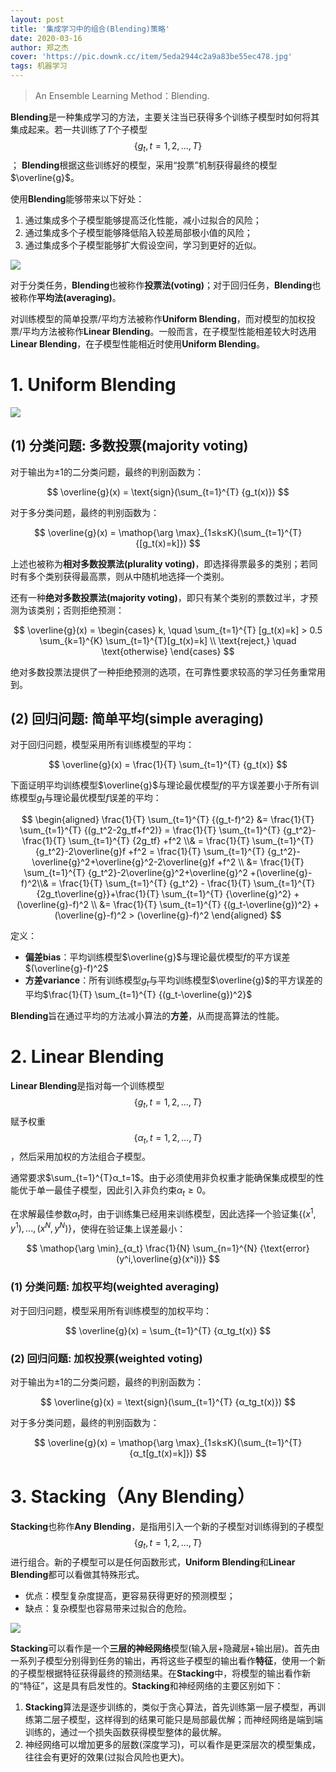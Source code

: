 ```yaml
---
layout: post
title: '集成学习中的组合(Blending)策略'
date: 2020-03-16
author: 郑之杰
cover: 'https://pic.downk.cc/item/5eda2944c2a9a83be55ec478.jpg'
tags: 机器学习
---
```


> An Ensemble Learning Method：Blending.

**Blending**是一种集成学习的方法，主要关注当已获得多个训练子模型时如何将其集成起来。若一共训练了$T$个子模型$$\{g_t,t=1,2,...,T\}$$；
**Blending**根据这些训练好的模型，采用“投票”机制获得最终的模型$\overline{g}$。

使用**Blending**能够带来以下好处：
1. 通过集成多个子模型能够提高泛化性能，减小过拟合的风险；
2. 通过集成多个子模型能够降低陷入较差局部极小值的风险；
3. 通过集成多个子模型能够扩大假设空间，学习到更好的近似。

![](https://pic.imgdb.cn/item/611debb14907e2d39c415fbd.jpg)

对于分类任务，**Blending**也被称作**投票法(voting)**；对于回归任务，**Blending**也被称作**平均法(averaging)**。

对训练模型的简单投票/平均方法被称作**Uniform Blending**，而对模型的加权投票/平均方法被称作**Linear Blending**。一般而言，在子模型性能相差较大时选用**Linear Blending**，在子模型性能相近时使用**Uniform Blending**。

# 1. Uniform Blending

![](https://pic.downk.cc/item/5efadce414195aa5947fe778.jpg)

## (1) 分类问题: 多数投票(majority voting)
对于输出为$±1$的二分类问题，最终的判别函数为：

$$ \overline{g}(x) = \text{sign}(\sum_{t=1}^{T} {g_t(x)}) $$

对于多分类问题，最终的判别函数为：

$$ \overline{g}(x) = \mathop{\arg \max}_{1≤k≤K}(\sum_{t=1}^{T} {[g_t(x)=k]}) $$

上述也被称为**相对多数投票法(plurality voting)**，即选择得票最多的类别；若同时有多个类别获得最高票，则从中随机地选择一个类别。

还有一种**绝对多数投票法(majority voting)**，即只有某个类别的票数过半，才预测为该类别；否则拒绝预测：

$$ \overline{g}(x) = \begin{cases} k, \quad \sum_{t=1}^{T} [g_t(x)=k] > 0.5 \sum_{k=1}^{K} \sum_{t=1}^{T}[g_t(x)=k] \\ \text{reject,} \quad \text{otherwise} \end{cases} $$

绝对多数投票法提供了一种拒绝预测的选项，在可靠性要求较高的学习任务重常用到。

## (2) 回归问题: 简单平均(simple averaging)
对于回归问题，模型采用所有训练模型的平均：

$$ \overline{g}(x) = \frac{1}{T} \sum_{t=1}^{T} {g_t(x)} $$

下面证明平均训练模型$\overline{g}$与理论最优模型$f$的平方误差要小于所有训练模型$g_t$与理论最优模型$f$误差的平均：

$$ \begin{aligned} \frac{1}{T} \sum_{t=1}^{T} {(g_t-f)^2} &= \frac{1}{T} \sum_{t=1}^{T} {(g_t^2-2g_tf+f^2)} = \frac{1}{T} \sum_{t=1}^{T} {g_t^2}-\frac{1}{T} \sum_{t=1}^{T} {2g_tf} +f^2 \\& = \frac{1}{T} \sum_{t=1}^{T} {g_t^2}-2\overline{g}f +f^2 = \frac{1}{T} \sum_{t=1}^{T} {g_t^2}-\overline{g}^2+\overline{g}^2-2\overline{g}f +f^2 \\ &= \frac{1}{T} \sum_{t=1}^{T} {g_t^2}-2\overline{g}^2+\overline{g}^2 +(\overline{g}-f)^2\\& = \frac{1}{T} \sum_{t=1}^{T} {g_t^2} - \frac{1}{T} \sum_{t=1}^{T} {2g_t\overline{g}}+\frac{1}{T} \sum_{t=1}^{T} {\overline{g}^2} + (\overline{g}-f)^2 \\ &= \frac{1}{T} \sum_{t=1}^{T} {(g_t-\overline{g})^2} + (\overline{g}-f)^2 > (\overline{g}-f)^2 \end{aligned} $$

定义：
- **偏差bias**：平均训练模型$\overline{g}$与理论最优模型$f$的平方误差$(\overline{g}-f)^2$
- **方差variance**：所有训练模型$g_t$与平均训练模型$\overline{g}$的平方误差的平均$\frac{1}{T} \sum_{t=1}^{T} {(g_t-\overline{g})^2}$

**Blending**旨在通过平均的方法减小算法的**方差**，从而提高算法的性能。


# 2. Linear Blending
**Linear Blending**是指对每一个训练模型$$\{g_t,t=1,2,...,T\}$$赋予权重$$\{α_t,t=1,2,...,T\}$$，然后采用加权的方法组合子模型。

通常要求$\sum_{t=1}^{T}α_t=1$。由于必须使用非负权重才能确保集成模型的性能优于单一最佳子模型，因此引入非负约束$α_t≥0$。

在求解最佳参数$α_t$时，由于训练集已经用来训练模型，因此选择一个验证集$\{(x^1,y^1),...,(x^N,y^N)\}$，使得在验证集上误差最小：

$$ \mathop{\arg \min}_{α_t}  \frac{1}{N} \sum_{n=1}^{N} {\text{error}(y^i,\overline{g}(x^i))} $$

### (1) 分类问题: 加权平均(weighted averaging)
对于回归问题，模型采用所有训练模型的加权平均：

$$ \overline{g}(x) = \sum_{t=1}^{T} {α_tg_t(x)} $$

### (2) 回归问题: 加权投票(weighted voting)
对于输出为$±1$的二分类问题，最终的判别函数为：

$$ \overline{g}(x) = \text{sign}(\sum_{t=1}^{T} {α_tg_t(x)}) $$

对于多分类问题，最终的判别函数为：

$$ \overline{g}(x) = \mathop{\arg \max}_{1≤k≤K}(\sum_{t=1}^{T} {α_t[g_t(x)=k]}) $$


# 3. Stacking（Any Blending）
**Stacking**也称作**Any Blending**，是指用引入一个新的子模型对训练得到的子模型$$\{g_t,t=1,2,...,T\}$$进行组合。新的子模型可以是任何函数形式，**Uniform Blending**和**Linear Blending**都可以看做其特殊形式。

- 优点：模型复杂度提高，更容易获得更好的预测模型；
- 缺点：复杂模型也容易带来过拟合的危险。

![](https://pic.downk.cc/item/5efadd1d14195aa5947ff70a.jpg)

**Stacking**可以看作是一个**三层的神经网络**模型(输入层+隐藏层+输出层)。首先由一系列子模型分别得到任务的输出，再将这些子模型的输出看作**特征**，使用一个新的子模型根据特征获得最终的预测结果。在**Stacking**中，将模型的输出看作新的“特征”，这是具有启发性的。**Stacking**和神经网络的主要区别如下：
1. **Stacking**算法是逐步训练的，类似于贪心算法，首先训练第一层子模型，再训练第二层子模型，这样得到的结果可能只是局部最优解；而神经网络是端到端训练的，通过一个损失函数获得模型整体的最优解。
2. 神经网络可以增加更多的层数(深度学习)，可以看作是更深层次的模型集成，往往会有更好的效果(过拟合风险也更大)。



